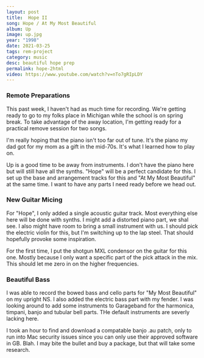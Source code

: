 ```yaml
---
layout: post
title:  Hope II
song: Hope / At My Most Beautiful
album: Up
image: up.jpg
year: "1998"
date: 2021-03-25
tags: rem-project
category: music
desc: beautiful hope prep
permalink: hope-2html
video: https://www.youtube.com/watch?v=nTo7gRIpLDY
---
```


### Remote Preparations
This past week, I haven't had as much time for recording. We're getting ready to go to my folks place in Michigan while the school is on spring break. To take advantage of the away location, I'm getting ready for a practical remove session for two songs.

I'm really hoping that the piano isn't too far out of tune. It's the piano my dad got for my mom as a gift in the mid-70s. It's what I learned how to play on.

Up is a good time to be away from instruments. I don't have the piano here but will still have all the synths. "Hope" will be a perfect candidate for this. I set up the base and arrangement tracks for this and "At My Most Beautiful" at the same time. I want to have any parts I need ready before we head out.

### New Guitar Micing
For "Hope", I only added a single acoustic guitar track. Most everything else here will be done with synths. I might add a distorted piano part, we shal see. I also might have room to bring a small instrument with us. I should pick the electric violin for this, but I'm switching up to the lap steel. That should hopefully provoke some inspiration.

For the first time, I put the shotgun MXL condensor on the guitar for this one. Mostly because I only want a specific part of the pick attack in the mix. This should let me zero in on the higher frequencies.

### Beautiful Bass
I was able to record the bowed bass and cello parts for "My Most Beautiful" on my upright NS. I also added the electric bass part with my fender. I was looking around to add some instruments to Garageband for the harmonica, timpani, banjo and tubular bell parts. THe default instruments are severly lacking here.

I took an hour to find and download a compatable banjo .au patch, only to run into Mac security issues since you can only use their approved software in GB. Blah. I may bite the bullet and buy a package, but that will take some research.